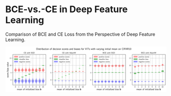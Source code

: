 # BCE-vs.-CE in Deep Feature Learning
Comparison of BCE and CE Loss from the Perspective of Deep Feature Learning.

![Distribution of decision scores and biases for ViTs with varying weight decay on CIFAR10](https://github.com/Xiao-hb/BCE-vs.-CE/blob/main/Figs/ViT_cifar10_bias_mean.png)
